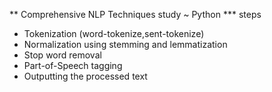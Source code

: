 ** Comprehensive NLP Techniques study ~ Python
*** steps
- Tokenization (word-tokenize,sent-tokenize)
- Normalization using stemming and lemmatization
- Stop word removal 
- Part-of-Speech tagging
- Outputting the processed text

